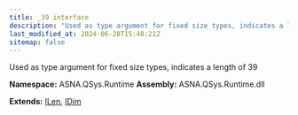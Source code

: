 ```yaml
---
title: _39 interface
description: "Used as type argument for fixed size types, indicates a length of 39  "
last_modified_at: 2024-06-28T15:48:21Z
sitemap: false
---
```


Used as type argument for fixed size types, indicates a length of 39 

**Namespace:** ASNA.QSys.Runtime
**Assembly:** ASNA.QSys.Runtime.dll

**Extends:** [ILen](/reference/runtime/qsys-runtime/i-len.html), [IDim](/reference/runtime/qsys-runtime/i-dim.html)
<br>
<br>
